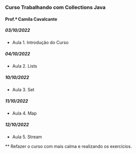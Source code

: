 ### Curso Trabalhando com Collections Java

#### Prof.ª Camila Cavalcante



##### 03/10/2022

- Aula 1. Introdução do Curso



##### 04/10/2022

- Aula 2. Lists

##### 10/10/2022

- Aula 3. Set

##### 11/10/2022

- Aula 4. Map

##### 12/10/2022

- Aula 5. Stream

** Refazer o curso com mais calma e realizando os exercícios.